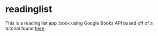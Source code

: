 # readinglist

This is a reading list app :book using Google Books API based off of a tutorial found [here](http://learn.devfe.st/webdev/#level0).  
